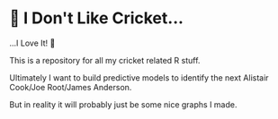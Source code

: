 # 🏏 I Don't Like Cricket...
...I Love It! 🏏

This is a repository for all my cricket related R stuff.

Ultimately I want to build predictive models to identify the next Alistair Cook/Joe Root/James Anderson.

But in reality it will probably just be some nice graphs I made.


